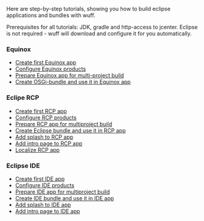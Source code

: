 Here are step-by-step tutorials, showing you how to build eclipse applications and bundles with wuff.

Prerequisites for all tutorials: JDK, gradle and http-access to jcenter. Eclipse is not required - wuff will download and configure it for you automatically.

### Equinox

- [Create first Equinox app](Create-first-Equinox-app)
- [Configure Equinox products](Configure-Equinox-products)
- [Prepare Equinox app for multi-project build](Prepare-Equinox-app-for-multiproject-build)
- [Create OSGi-bundle and use it in Equinox app](Create-OSGi-bundle-and-use-it-in-Equinox-app)

### Eclipe RCP

- [Create first RCP app](Create-first-RCP-app)
- [Configure RCP products](Configure-RCP-products)
- [Prepare RCP app for multiproject build](Prepare-RCP-app-for-multiproject-build)
- [Create Eclipse bundle and use it in RCP app](Create-Eclipse-bundle-and-use-it-in-RCP-app)
- [Add splash to RCP app](Add-splash-to-RCP-app)
- [Add intro page to RCP app](Add-intro-page-to-RCP-app)
- [Localize RCP app](Localize-RCP-app)

### Eclipse IDE

- [Create first IDE app](Create-first-IDE-app)
- [Configure IDE products](Configure-IDE-products)
- [Prepare IDE app for multiproject build](Prepare-IDE-app-for-multiproject-build)
- [Create IDE bundle and use it in IDE app](Create-IDE-bundle-and-use-it-in-IDE-app)
- [Add splash to IDE app](Add-splash-to-IDE-app)
- [Add intro page to IDE app](Add-intro-page-to-IDE-app)